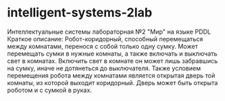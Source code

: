 # intelligent-systems-2lab
Интеллектуальные системы лабораторная №2
"Мир" на языке PDDL
Краткое описание: 
Робот-коридорный, способный перемещаться между комнатами, перенося с собой только одну сумку.
Может перемещать сумки в нужные комнаты, а также включать и выключать свет в комнатах.
Включить свет в комнате он может лишь забравшись на сумку, иначе не дотянеться до выключателя.
Также условием перемещения робота между комнатами является открытая дверь той комнаты, из которой выходит коридорный.
Дверь может быть открыта роботом и с сумкой в руках.
